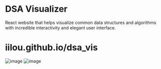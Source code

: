 # DSA Visualizer

React website that helps visualize common data structures and algorithms with incredible interactivity and elegant user interface.

# iilou.github.io/dsa_vis

![image](https://github.com/user-attachments/assets/6ca9b691-7c7b-443e-b804-6bce428365f8)
![image](https://github.com/user-attachments/assets/03cef866-d44b-433f-8e80-917aeef0b6d6)

